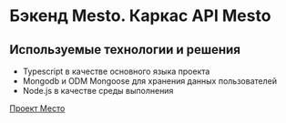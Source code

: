 # Бэкенд Mesto. Каркас API Mesto

## Используемые технологии и решения

- Typescript в качестве основного языка проекта
- Mongodb и ODM Mongoose для хранения данных пользователей
- Node.js в качестве среды выполнения

[Проект Место](https://github.com/DDGusar/mesto-project)
